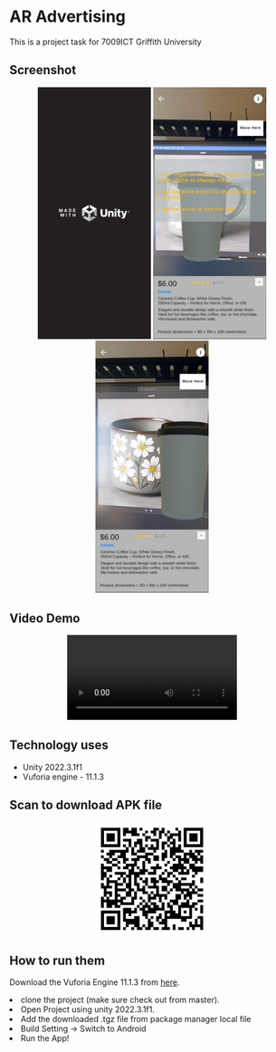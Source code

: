 # AR Advertising

This is a project task for 7009ICT Griffith University

## Screenshot
<p align="center">
  <img src="images/image1.jpg" alt="Splash Screen" width="200"/>
  <img src="images/image2.jpg" alt="Homepage" width="200"/>
  <img src="images/image3.jpg" alt="Mug Demo" width="200"/>
</p>

## Video Demo
<p align ="center">
  <video src="https://github.com/user-attachments/assets/9140a43e-3539-4cae-bb4a-074ef6018b39">Watch the demo video</video>
</p>

## Technology uses
- Unity 2022.3.1f1
- Vuforia engine - 11.1.3

## Scan to download APK file
<p align="center">
  <img src="images/qr-code.png" alt="Splash Screen" width="200"/>
</p>

## How to run them
  Download the Vuforia Engine 11.1.3 from [here](https://drive.google.com/file/d/1Jr9kzAFyE5KQy4J8gpOsr3y6h4D9bBS2/view?usp=drive_link).
<p align ="center">  
  <li>clone the project (make sure check out from master). </li>
  <li>Open Project using unity 2022.3.1f1. </li>
  <li>Add the downloaded .tgz file from package manager local file</li>
  <li>Build Setting -> Switch to Android</li>
  <li>Run the App!</li>
</p>
